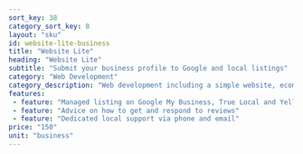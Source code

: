 ```yaml
---
sort_key: 38
category_sort_key: 8
layout: "sku"
id: website-lite-business
title: "Website Lite"
heading: "Website Lite"
subtitle: "Submit your business profile to Google and local listings"
category: "Web Development"
category_description: "Web development including a simple website, ecommerce site and web apps."
features:
 - feature: "Managed listing on Google My Business, True Local and Yellow Pages (online)"
 - feature: "Advice on how to get and respond to reviews"
 - feature: "Dedicated local support via phone and email"
price: "150"
unit: "business"
---
```

